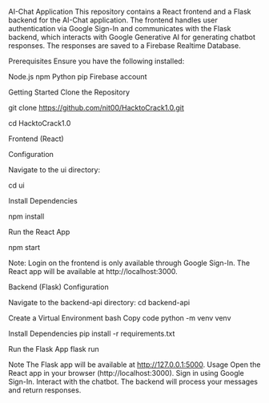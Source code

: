 AI-Chat Application
This repository contains a React frontend and a Flask backend for the AI-Chat application. The frontend handles user authentication via Google Sign-In and communicates with the Flask backend, which interacts with Google Generative AI for generating chatbot responses. The responses are saved to a Firebase Realtime Database.

Prerequisites
Ensure you have the following installed:

Node.js
npm
Python
pip
Firebase account

Getting Started
Clone the Repository

git clone https://github.com/nit00/HacktoCrack1.0.git

cd HacktoCrack1.0

Frontend (React)

Configuration

Navigate to the ui directory:

cd ui

Install Dependencies

npm install


Run the React App

npm start

Note:
Login on the frontend is only available through Google Sign-In.
The React app will be available at http://localhost:3000.

Backend (Flask)
Configuration

Navigate to the backend-api directory:
cd backend-api

Create a Virtual Environment
bash
Copy code
python -m venv venv

Install Dependencies
pip install -r requirements.txt

Run the Flask App
flask run

Note
The Flask app will be available at http://127.0.0.1:5000.
Usage
Open the React app in your browser (http://localhost:3000).
Sign in using Google Sign-In.
Interact with the chatbot. The backend will process your messages and return responses.

